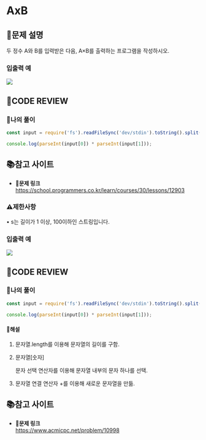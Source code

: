 # AxB

## **📝문제 설명**
두 정수 A와 B를 입력받은 다음, A×B를 출력하는 프로그램을 작성하시오.

### **입출력 예**
![](https://velog.velcdn.com/images/ssori0421/post/0f2f01d8-9213-4739-b818-d4f620d22c4d/image.png)

## **🧐CODE REVIEW**
### **🧾나의 풀이**

```js
const input = require('fs').readFileSync('dev/stdin').toString().split(' ');

console.log(parseInt(input[0]) * parseInt(input[1]));

```

## 📚참고 사이트

- **🔗문제 링크**<br/>
https://school.programmers.co.kr/learn/courses/30/lessons/12903


### **⚠제한사항**
• s는 길이가 1 이상, 100이하인 스트링입니다.
### **입출력 예**
![](https://velog.velcdn.com/images/ssori0421/post/08f61ad3-bc98-49ed-ad2f-a207762b1135/image.png)
## **🧐CODE REVIEW**
### **🧾나의 풀이**

```js
const input = require('fs').readFileSync('dev/stdin').toString().split(' ');

console.log(parseInt(input[0]) * parseInt(input[1]));
```

#### **📝해설**
1) 문자열.length를 이용해 문자열의 길이를 구함.
2) 문자열[숫자] 

   문자 선택 연산자를 이용해 문자열 내부의 문자 하나를 선택.
3) 문자열 연결 연산자 +를 이용해 새로운 
    문자열을 만듦. 

## 📚참고 사이트

- **🔗문제 링크**<br/>
https://www.acmicpc.net/problem/10998
